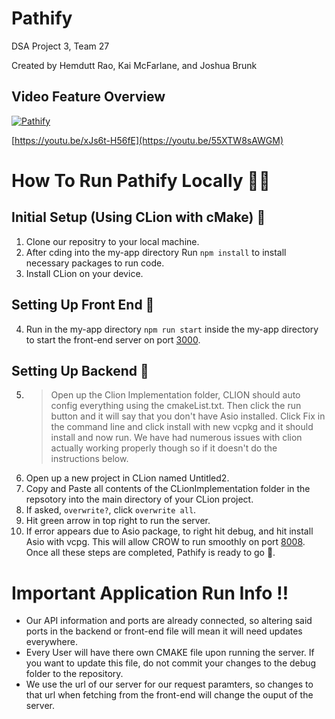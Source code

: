 # Pathify
DSA Project 3, Team 27

Created by Hemdutt Rao, Kai McFarlane, and Joshua Brunk

## Video Feature Overview
[![Pathify](https://img.youtube.com/vi/55XTW8sAWGM/0.jpg)](https://www.youtube.com/watch?v=55XTW8sAWGM)

[https://youtu.be/xJs6t-H56fE](https://youtu.be/55XTW8sAWGM)

# How To Run Pathify Locally 👨‍💻

## Initial Setup (Using CLion with cMake) 📖
1) Clone our repositry to your local machine.
2) After cding into the my-app directory Run ```npm install``` to install necessary packages to run code.
3) Install CLion on your device.

## Setting Up Front End 🎨
4) Run in the my-app directory ```npm run start``` inside the my-app directory to start the front-end server on port [3000](http://localhost:3000/).

## Setting Up Backend 🛜

5) > Open up the Clion Implementation folder, CLION should auto config everything using the cmakeList.txt. Then click the run button and it will say that you don't have Asio installed. Click Fix in the command line and click install with new vcpkg and it should install and now run. We have had numerous issues with clion actually working properly though so if it doesn't do the instructions below.
6) Open up a new project in CLion named Untitled2.
7) Copy and Paste all contents of the CLionImplementation folder in the repsotory into the main directory of your CLion project.
8) If asked, ```overwrite?```, click ```overwrite all```.
9) Hit green arrow in top right to run the server.
10) If error appears due to Asio package, to right hit debug, and hit install Asio with vcpg. This will allow CROW to run smoothly on port [8008](http://0.0.0.0:8008/).
Once all these steps are completed, Pathify is ready to go 🚀.

# Important Application Run Info ‼️
* Our API information and ports are already connected, so altering said ports in the backend or front-end file will mean it will need updates everywhere.
* Every User will have there own CMAKE file upon running the server. If you want to update this file, do not commit your changes to the debug folder to the repository.
* We use the url of our server for our request paramters, so changes to that url when fetching from the front-end will change the ouput of the server.


